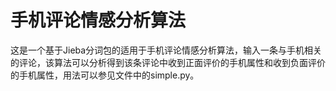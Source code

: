 # 手机评论情感分析算法
这是一个基于Jieba分词包的适用于手机评论情感分析算法，输入一条与手机相关的评论，该算法可以分析得到该条评论中收到正面评价的手机属性和收到负面评价的手机属性，用法可以参见文件中的simple.py。


